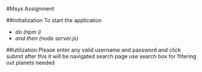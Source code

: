 #Msys Assignment

##initialization
To start the application
- *do (npm i)*
- *and then (node server.js)*

##utilization
Please enter any valid username and password and click submit after this it will be navigated search page
use search box for filtering out planets needed
